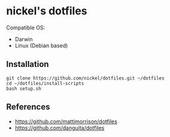 # nickel's dotfiles

Compatible OS:

* Darwin
* Linux (Debian based)

## Installation

```
git clone https://github.com/nickel/dotfiles.git ~/dotfiles
cd ~/dotfiles/install-scripts
bash setup.sh
```

## References

* https://github.com/mattjmorrison/dotfiles
* https://github.com/danguita/dotfiles
